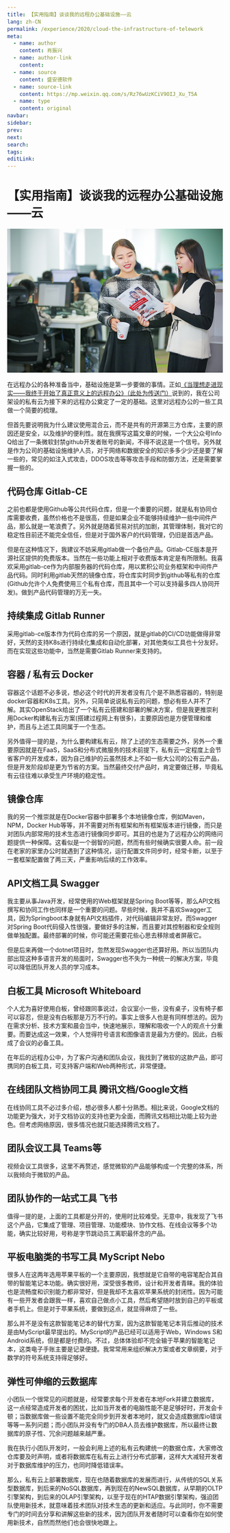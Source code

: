 ```yaml
---
title: 【实用指南】谈谈我的远程办公基础设施——云
lang: zh-CN
permalink: /experience/2020/cloud-the-infrastructure-of-telework
meta:
  - name: author
    content: 肖振兴
  - name: author-link
    content: 
  - name: source
    content: 盛安德软件
  - name: source-link
    content: https://mp.weixin.qq.com/s/Rz76wUzKCiV9OIJ_Xu_T5A
  - name: type
    content: original
navbar:
sidebar:
prev:
next:
search:
tags:
editLink:
---
```

# 【实用指南】谈谈我的远程办公基础设施——云

<copyright :meta="$frontmatter.meta" />

![](./tc.01.02.001/1.png)

在远程办公的各种准备当中，基础设施是第一步要做的事情。正如[《当理想走进现实——我终于开始了真正意义上的远程办公》（此处为传送门）](../true-meaning-of-telework)说到的，我在公司架设的私有云为接下来的远程办公奠定了一定的基础。这里对远程办公的一些工具做一个简要的梳理。

但首先要说明我为什么建议使用混合云，而不是共有的开源第三方仓库，主要的原因还是安全，以及维护的便利性。就在我撰写这篇文章的时候，一个大公众号Info Q给出了一条微软封禁github开发者账号的新闻，不得不说这是一个信号。另外就是作为公司的基础设施维护人员，对于网络和数据安全的知识多多少少还是要了解一些的，常见的如注入式攻击，DDOS攻击等等攻击手段和防御方法，还是需要掌握一些的。

## 代码仓库 Gitlab-CE

之前也都是使用Github等公共代码仓库，但是一个重要的问题，就是私有协同仓库需要收费，虽然价格也不是很高，但是如果企业不能够持续维护一些中间件产品，那么就是一笔浪费了。另外就是随着贸易对抗的加剧，其管理体制，我对它的稳定性目前还不能完全信任，但是对于国外客户的代码管理，仍旧是首选产品。

但是在这种情况下，我建议不妨采用gitlab做一个备份产品。Gitlab-CE版本是开源社区提供的免费版本。当然在一些功能上相对于收费版本肯定是有所限制。我喜欢采用gitlab-ce作为内部服务器的代码仓库，用以累积公司业务框架和中间件产品代码。同时利用gitlab天然的镜像仓库，将仓库实时同步到github等私有的仓库(Github允许个人免费使用三个私有仓库，而且其中一个可以支持最多四人协同开发)。做到产品代码管理的万无一失。

## 持续集成 Gitlab Runner

采用gitlab-ce版本作为代码仓库的另一个原因，就是gitlab的CI/CD功能做得非常好，天然的支持K8s进行持续化集成和自动化部署，对其他类似工具也十分友好。而在实现这些功能中，当然是需要Gitlab Runner来支持的。

## 容器 / 私有云 Docker

容器这个话题不必多说，想必这个时代的开发者没有几个是不熟悉容器的，特别是docker容器和K8s工具。另外，只简单说说私有云的问题，想必有些人并不了解。其实OpenStack给出了一个私有云搭建和部署的解决方案，但是我更推崇利用Docker构建私有云方案(搭建过程网上有很多)，主要原因也是方便管理和维护，而且与上述工具同属于一个生态。

另外值得一提的是，为什么要构建私有云，除了上述的生态需要之外，另外一个重要原因就是在FaaS，SaaS和分布式微服务的技术前提下，私有云一定程度上会节省客户的开发成本，因为自己维护的云虽然技术上不如一些大公司的公有云产品，但是开发阶段却是更为节省的方案。当然最终交付产品时，肯定要做迁移，毕竟私有云往往难以承受生产环境的稳定性。

## 镜像仓库

我的另一个推崇就是在Docker容器中部署多个本地镜像仓库，例如Maven，NPM，Docker Hub等等，并不需要对所有框架和所有框架版本进行镜像，而只是对团队内部常用的技术生态进行镜像同步即可。其目的也是为了远程办公的网络问题提供一种保障。这看似是一个弱智的问题，然而有些时候确实很要人命。前一段在老家的家里办公时就遇到了这种情况，运行配置文件同步时，经常卡断，以至于一套框架配置做了两三天，严重影响后续的工作效率。

## API文档工具 Swagger

我主要从事Java开发，经常使用的Web框架就是Spring Boot等等，那么API文档撰写和协同工作也同样是一个重要的问题。早些时候，我并不喜欢Swagger工具，因为Springboot本身就有API文档插件，对代码编辑非常友好。而Swagger对Spring Boot代码侵入性很强，要做好多的注解，而且要对其控制器和安全规则做单独配置。最终部署的时候，你可能还需要花些心思去移除或者屏蔽它。

但是后来再做一个dotnet项目时，忽然发现Swagger也还算好用。所以当团队内部出现这种多语言开发的局面时，Swagger也不失为一种统一的解决方案，毕竟可以降低团队开发人员的学习成本。

## 白板工具 Microsoft Whiteboard

个人尤为喜好使用白板，曾经跟同事说过，会议室小一些，没有桌子，没有椅子都可以容忍，但是没有白板那是万万不行的。事实上很多人也是有同样想法的。因为在需求分析、技术方案和晨会当中，快速地展示，理解和吸收一个人的观点十分重要。而要达成这一效果，个人觉得符号语言和图像语言是最为方便的。因此，白板成了会议的必备工具。

在年后的远程办公中，为了客户沟通和团队会议，我找到了微软的这款产品，即可携同的白板工具，可支持客户端和Web两种形式，非常便捷。

## 在线团队文档协同工具 腾讯文档/Google文档

在线协同工具不必过多介绍，想必很多人都十分熟悉。相比来说，Google文档的功能更为强大，对于文档协议的支持也更为全面，而腾讯文档相比功能上较为逊色。但考虑网络原因，很多情况也就只能选择腾讯文档了。

## 团队会议工具 Teams等

视频会议工具很多，这里不再赘述，感觉微软的产品能够构成一个完整的体系，所以我倾向于微软的产品。

## 团队协作的一站式工具 飞书

值得一提的是，上面的工具都是分开的，使用时比较难受。无意中，我发现了飞书这个产品，它集成了管理、项目管理、功能模块、协作文档、在线会议等多个功能，确实比较好用，号称是字节跳动员工离职最怀念的产品。

## 平板电脑类的书写工具 MyScript Nebo

很多人在这两年选用苹果平板的一个主要原因，我想就是它自带的电容笔配合其自带的智能笔记本功能。确实很好用，深受很多教师，设计和开发者青睐。我的体验也是流畅度和识别能力都非常好，但是我却不太喜欢苹果系统的封闭性。因为可能有一些开发者会跟我一样，喜欢自己做点小工具，然后希望随时放到自己的平板或者手机上。但是对于苹果系统，要做到这点，就显得麻烦了一些。

那么并不是没有这款智能笔记本的替代方案，因为这款智能笔记本背后推动的技术是由MyScript最早提出的。MyScript的产品已经可以适用于Web，Windows S和Android系统，但是都是付费的。不过，总体体验却不完全输于苹果的智能笔记本，这类电子手账主要是记录便捷。我常常用来组织解决方案或者文章纲要，对于数学的符号系统支持得足够好。

## 弹性可伸缩的云数据库

小团队一个很常见的问题就是，经常要求每个开发者在本地Fork并建立数据库，这一点经常造成开发者的困扰，比如当开发者的电脑性能不是足够好时，开发会卡顿；当数据库做一些设置不能完全同步到开发者本地时，就又会造成数据库io错误等等一系列问题；而小团队并没有专门的DBA人员去维护数据库，所以最终让数据库的原子性、冗余问题越来越严重。

我在执行小团队开发时，一般会利用上述的私有云构建统一的数据仓库，大家修改仓库要及时声明，或者将数据库在私有云上进行分布式部署，这样大大减轻开发者对于数据库维护的压力，也同时降低错误率。

那么，私有云上部署数据库，现在也随着数据库的发展而进行，从传统的SQL关系型数据库，到后来的NoSQL数据库，再到现在的NewSQL数据库，从早期的OLTP引擎架构，到后来的OLAP引擎架构，以至于现在的HTAP数据引擎架构，强迫团队使用新技术，就意味着技术团队对技术生态的更新和适应。与此同时，你不需要专门的时间去分享和讲解这些新的技术，因为团队开发者随时可以查看你在如何使用新技术，自然而然他们也会很快地跟上。